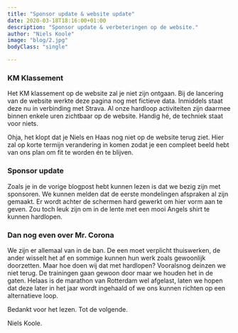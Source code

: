 ```yaml
---
title: "Sponsor update & website update"
date: 2020-03-18T18:16:00+01:00
description: "Sponsor update & verbeteringen op de website."
author: "Niels Koole"
image: "blog/2.jpg"
bodyClass: "single"

---
```


### KM Klassement

Het KM klassement op de website zal je niet zijn ontgaan. Bij de lancering van de website werkte deze pagina nog met fictieve data. Inmiddels staat deze nu in verbinding met Strava. Al onze hardloop activiteiten zijn daarmee binnen enkele uren zichtbaar op de website. Handig hé, de techniek staat voor niets. 

Ohja, het klopt dat je Niels en Haas nog niet op de website terug ziet. Hier zal op korte termijn verandering in komen zodat je een compleet beeld hebt van ons plan om fit te worden én te blijven.

### Sponsor update

Zoals je in de vorige blogpost hebt kunnen lezen is dat we bezig zijn met sponsoren. We kunnen melden dat de eerste mondelingen afspraken al zijn gemaakt. Er wordt achter de schermen hard gewerkt om hier vorm aan te geven. Zou toch leuk zijn om in de lente met een mooi Angels shirt te kunnen hardlopen.

### Dan nog even over Mr. Corona

We zijn er allemaal van in de ban. De een moet verplicht thuiswerken, de ander wisselt het af en sommige kunnen hun werk zoals gewoonlijk doorzetten. Maar hoe doen wij dat met hardlopen? Vooralsnog deinzen we niet terug. De trainingen gaan gewoon door maar we houden het in de gaten. Helaas is de marathon van Rotterdam wel afgelast, laten we hopen dat deze later in het jaar wordt ingehaald of we ons kunnen richten op een alternatieve loop.

Bedankt voor het lezen. Tot de volgende.

Niels Koole.